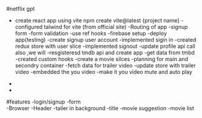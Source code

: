 
#netflix gpt
- create react app using vite 
npm create vite@latest {project name}
-configured talwind for vite (from official site)
-Routing of app
-signup form
-form validation
-use ref hooks
-firebase setup
-deploy app(testing)
-create signup user account
-implemented sigin in
-created redux store with user slice
-implemented signout
-update profile api call also ,we will 
-resgisteresd tmdb api and create app
-get data from tmbd 
-created custom hooks
-create a movie silces
-planning for main and secondry container
-fetch data for trailer video
-update store with trailer video
-embedded the you video 
-make it you video mute and auto play
-


-
#features
-login/signup
   -form   
-Browser
  -Header
     -tailer in background
     -title
     -movie suggestion
          -movie list
     
